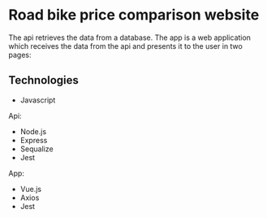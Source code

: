 # Road bike price comparison website
The api retrieves the data from a database.
The app is a web application which receives the data from the api and presents it to the user in two pages:

## Technologies
* Javascript

Api:
* Node.js
* Express
* Sequalize
* Jest

App:
* Vue.js
* Axios
* Jest
